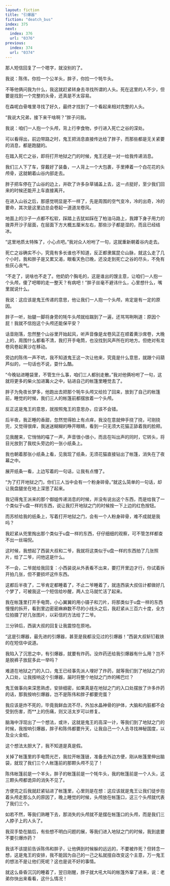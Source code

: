 ```yaml
---
layout: fiction
title: "引爆器"
fiction: "deatch_bus"
index: 375
next:
  index: 376
  url: "0376"
previous:
  index: 374
  url: "0374"
---
```

那人短信回复了一个嗯字，就没别的了。

我说：陈伟，你捡一个公羊头，胖子，你捡一个牦牛头。

不等他俩问我为什么，我这就赶紧转身去寻找所谓的人头。死在这里的人不少，但要是找到一个完整的头骨，还真是不太容易。

在森呢白骨堆里寻找了好久，最终才找到了一个看起来相对完整的人头。

“我说大兄弟，接下来干啥啊？”胖子问我。

我说：咱们一人抱一个头颅，背上行李食物，步行进入死亡之谷的深处。

可以看得出，前边带路之时，鬼王把消息直接传达给了胖子，而那些都是无关紧要的消息，都是跑腿的。

在踏入死亡之谷，即将打开地狱之门的时候，鬼王还是一对一给我传递消息。

我们三人下了车，穿戴好了装备，一人背上一个大包裹，手里捧着一个白花花的头颅骨，这就朝着山谷内部走去。

胖子把车停在了山谷的边上，并砍了许多杂草铺盖上去，这一点挺好，至少我们回来的时候还能开上车直接离开。

在进入山谷之后，那感觉明显是不一样了，先是周围的空气变冷，冷的出奇，冷的要命，其次是这里边总会卷起一道道龙卷风。

地面上的沙子一点都不松软，踩踏上去犹如踩在了柏油马路上，我蹲下身子用力的拨弄开沙子层面，在层面下方大概五厘米左右，那些沙子都是湿的，而且已经结冰。

“这里地质太特殊了，小心点吧。”我对众人吩咐了一句，这就重新朝着谷内走去。

死亡之谷确实不小，究竟有多长谁也不知道，反正都隶属昆仑山脉，就这么走了几个小时，我和胖子是又累又渴，眼看天色已晚，还没走到死亡之谷的尽头，不免有些灰心丧气。

“不走了，说啥也不走了。他奶奶个胸毛的，这是谁出的馊主意，让咱们一人抱一个头颅，傻了吧唧的走一整天？有病吧！”胖子丝毫不避讳什么，心里想什么，嘴里就说什么。

我说：这应该是鬼王传递的意思，他让我们一人抱一个头颅，肯定是有一定的原因。

胖子一听，抬腿一脚将身旁的牦牛头颅就给踹到了一遍，还骂骂咧咧道：原因个屁！我就不信抱这个头颅还能保平安？

话音刚落，忽然整个山谷里开始起风，听声音像是龙卷风正在顺着黄沙席卷，大晚上的，周围什么都看不清，我打开手电筒，也没找到风声所在的地方。但绝对有龙卷风卷起黄沙在移动。

旁边的陈伟一声不吭，我不知道鬼王这一次让他来，究竟是什么意思，就跟个闷葫芦似的，一句话也不说，耍什么酷。

“今晚钻进睡袋里，不管生什么事，咱们三人都别走散。”我对他俩吩咐了一句，这就将更多的柴火加进篝火之中，钻进自己的帐篷里睡觉去了。

胖子为免夜长梦多，他跑出去把那个牦牛头颅又给捡了回来，放到了自己的帐篷前，睡觉的时候，我们三人的帐篷前都摆放着一个头颅。

反正这是鬼王的意思，就按照鬼王的意思办，应该不会错。

后半夜，我正睡的香甜，忽然觉得脸上有点痒，我没在意就伸手挠了挠，可刚挠完，又觉得很痒，我迷迷糊糊的睁开眼睛，看到一只无须大花猫正舔着我的脸颊。

见我醒来，它悄悄的喵了一声，声音很小很小，而且在叫出声的同时，它转头，将目光放到了我枕头旁边的一张小纸条上。

我也朝着那张小纸条上看，见我现了纸条，无须花猫直接钻出了帐篷，消失在了夜幕之中。

展开纸条一看，上边写着的一句话，让我有点懵了。

“为了打开地狱之门，你们三人当中会有一个粉身碎骨。”就这么简单的一句话，却让我盘腿坐在地上深思了起来。

我记得鬼王派来的那个御姐传递消息的时候，并没有说出这个东西，而是给我了一个类似于u盘一样的东西，说让我打开地狱之门的时候按一下上边的红色按钮。

而苏桢给我的纸条上，写着打开地狱之门，会有一个人粉身碎骨，难不成就是我吗？

我赶紧从兜里掏出那个类似于u盘一样的东西，仔仔细细的观察，可不管怎样都查不出一丝端倪。

这时候，我想起了西装大叔和二爷，我就将这类似于u盘一样的东西拍了几张照片，给了二爷，问他这是什么。

不一会，二爷就给我回复：小西装说从外表看不出来，要打开里边才行，你试着拆开拍几张，但不要损坏这件东西。

这都后半夜了，二爷肯定都睡着了，不止二爷睡着了，就连西装大叔估计都做好几个梦了，可被我这一个短信给吵醒，两人立马就忙活了起来。

我在帐篷里打开手电筒，小心翼翼的用小镊子和刀片，将那类似于u盘一样的东西慢慢的拆开，看到里边密密麻麻数不尽的小线头之后，我赶紧从三百六十度，全方位拍摄了好几张图片，以彩信的方法给了二爷。

三分钟后，西装大叔的回复让我震惊在原地。

“这是引爆器，最先进的引爆器，甚至是我都没见过的引爆器！”西装大叔斩钉截铁的在短信中说道。

我陷入了沉思之中，有引爆器，就要有炸药。没炸药还给我引爆器有什么用？岂不是脱裤子放屁多此一举吗？

难道在地狱之门的入口，鬼王已经事先派人埋好了炸药，就等我们到了地狱之门的入口处，让我按响这个引爆器，届时将整个地狱之门炸的稀巴烂？

鬼王做事向来深思熟虑，安排细密，如果真是在地狱之门的入口处摆放了许多炸药的话，那我按响引爆器，岂不是陈伟和胖子都要完蛋？

我应该是炸不死的，毕竟我鲜血流不尽，外加水晶神骨的护体，大脑和内脏都不会受到伤害，而**上的伤痛，则又活太岁可以修复。

脑海中浮现出了一个想法，或许，这就是鬼王的高深一计，等我们到了地狱之门的时候，我按响引爆器，胖子和陈伟都要升天，让我自己一个人去寻找神秘国度，以及业火金蛟。

这个想法太胆大了，我不知道是真是假。

关掉了帐篷里的手电筒光芒，我拉开帐篷链，准备去外边方便，刚从帐篷里伸出脑袋，就现了我们三个人帐篷前的那颗头颅不见了！

陈伟帐篷前是一个羊头，胖子的帐篷前是一个牦牛头，我的帐篷前是一个人头，这三颗头颅都诡异的消失不见了。

方便完之后我就赶紧钻进了帐篷里，心里则是在想：这应该就是鬼王让我们徒步抱着头颅走那么久的原因了，晚上睡觉的时候，头颅放在帐篷口，这三个头颅就代表了我们三个。

如若不然，等我们熟睡下去，那消失的头颅就不是摆在帐篷口的头颅，而是我们三人脖子上的人头了。

我双手垫在脑后，有些想不明白问题的展，等我们进入地狱之门的时候，我到底要不要引爆炸药？

我该不该提前告诉陈伟和胖子，让他俩到时候躲的远远的，不要被炸死？但转念一想，这是鬼王的安排，我不能因为自己的一己之私就擅自改变这个主意，万一鬼王的想法不是让他们死呢？这也是说不好的事情。

就这么昏昏沉沉的睡着了，翌日刚醒，胖子就大吼大叫的帐篷外窜了进来，说：老弟你快出来看看，这什么情况！